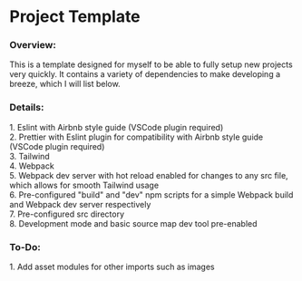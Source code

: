 # Project Template

<h3>Overview:</h3>
<p>This is a template designed for myself to be able to fully setup new projects very quickly. It contains a variety of dependencies to make developing a breeze, which I will list below.</p>

<h3>Details:</h3>
1. Eslint with Airbnb style guide (VSCode plugin required)</br>
2. Prettier with Eslint plugin for compatibility with Airbnb style guide (VSCode plugin required)</br>
3. Tailwind<br>
4. Webpack<br>
5. Webpack dev server with hot reload enabled for changes to any src file,<br>
which allows for smooth Tailwind usage<br>
6. Pre-configured "build" and "dev" npm scripts for a simple Webpack build<br>
and Webpack dev server respectively<br>
7. Pre-configured src directory<br>
8. Development mode and basic source map dev tool pre-enabled

<h3>To-Do:</h3>
1. Add asset modules for other imports such as images
